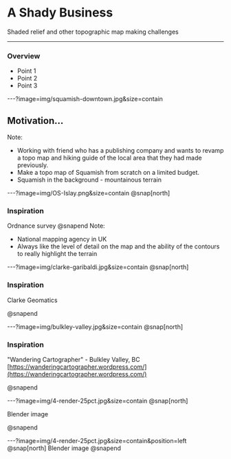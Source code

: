 # A Shady Business

Shaded relief and other topographic map making challenges

---

### Overview

- Point 1
- Point 2
- Point 3

---?image=img/squamish-downtown.jpg&size=contain
## Motivation...
Note:
 - Working with friend who has a publishing company and wants to revamp a topo map and hiking guide of the local area that they had made previously.
 - Make a topo map of Squamish from scratch on a limited budget.
 - Squamish in the background - mountainous terrain

---?image=img/OS-Islay.png&size=contain
@snap[north]
### Inspiration
Ordnance survey
@snapend
Note:
- National mapping agency in UK
- Always like the level of detail on the map and the ability of the contours to really highlight the terrain

---?image=img/clarke-garibaldi.jpg&size=contain
@snap[north]

### Inspiration

Clarke Geomatics

@snapend


---?image=img/bulkley-valley.jpg&size=contain
@snap[north]

### Inspiration

"Wandering Cartographer" - Bulkley Valley, BC
[https://wanderingcartographer.wordpress.com/](https://wanderingcartographer.wordpress.com/)

@snapend

---?image=img/4-render-25pct.jpg&size=contain
@snap[north]

Blender image

@snapend

---?image=img/4-render-25pct.jpg&size=contain&position=left
@snap[north]
Blender image
@snapend

